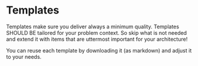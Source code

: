 # Templates

Templates make sure you deliver always a minimum quality.
Templates SHOULD BE tailored for your problem context. So skip what is not needed and extend it with items that are uttermost important for your architecture!

You can reuse each template by downloading it (as markdown) and adjust it to your needs.


